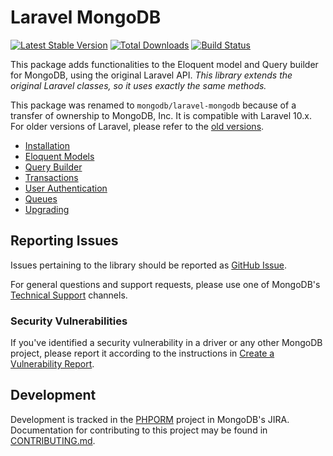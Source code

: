 Laravel MongoDB
===============

[![Latest Stable Version](http://img.shields.io/github/release/mongodb/laravel-mongodb.svg)](https://packagist.org/packages/mongodb/laravel-mongodb)
[![Total Downloads](http://img.shields.io/packagist/dm/mongodb/laravel-mongodb.svg)](https://packagist.org/packages/mongodb/laravel-mongodb)
[![Build Status](https://img.shields.io/github/workflow/status/mongodb/laravel-mongodb/CI)](https://github.com/mongodb/laravel-mongodb/actions)

This package adds functionalities to the Eloquent model and Query builder for MongoDB, using the original Laravel API.
*This library extends the original Laravel classes, so it uses exactly the same methods.*

This package was renamed to `mongodb/laravel-mongodb` because of a transfer of ownership to MongoDB, Inc.
It is compatible with Laravel 10.x. For older versions of Laravel, please refer to the
[old versions](https://github.com/mongodb/laravel-mongodb/tree/3.9#laravel-version-compatibility).

- [Installation](docs/install.md)
- [Eloquent Models](docs/eloquent-models.md)
- [Query Builder](docs/query-builder.md)
- [Transactions](docs/transactions.md)
- [User Authentication](docs/authentication.md)
- [Queues](docs/queues.md)
- [Upgrading](docs/upgrade.md)

## Reporting Issues

Issues pertaining to the library should be reported as
[GitHub Issue](https://github.com/mongodb/laravel-mongodb/issues/new/choose).

For general questions and support requests, please use one of MongoDB's
[Technical Support](https://mongodb.com/docs/manual/support/) channels.

### Security Vulnerabilities

If you've identified a security vulnerability in a driver or any other MongoDB
project, please report it according to the instructions in
[Create a Vulnerability Report](https://mongodb.com/docs/manual/tutorial/create-a-vulnerability-report).

## Development

Development is tracked in the
[PHPORM](https://jira.mongodb.org/projects/PHPORM/summary) project in MongoDB's
JIRA. Documentation for contributing to this project may be found in
[CONTRIBUTING.md](CONTRIBUTING.md).
